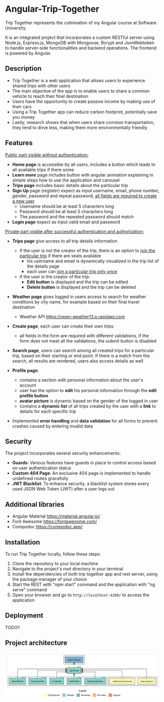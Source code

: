 # Angular-Trip-Together
Trip Together represents the culmination of my Angular course at Software University.

It is an integrated project that incorporates a custom RESTful server using Node.js, Express.js, MongoDB with Mongoose, Bcrypt and JsonWebtoken to handle server-side functionalities and backend operations.
The frontend is powered by Angular.

## Description
- Trip Together is a web application that allows users to experience shared trips with other users
- The main objective of the app is to enable users to share a common vehicle to reach their final destination
- Users have the opportunity to create passive income by making use of their cars
- Using a Trip Together app can reduce carbon footprint, potentially save you money
- Lastly, research shows that when users share common transportation, they tend to drive less, making them more environmentally friendly

## Features
<ins>Public part visible without authentication:</ins>
- **Home page** is accessible by all users, includes a button which leads to all available trips if there some
- **Learn more** page includes button with angular animation explaining in simple steps how to use the application and carousel
- **Trips page** includes basic details about the particular trip
- **Sign Up** page (register) expect as input username, email, phone number, gender, password and repeat password, <ins>all fields are required to create a new user</ins>
    - Username should be at least 5 characters long
    - Password should be at least 5 characters long
    - The password and the repeated password should match
- **Login page** expect as input valid email and password

<ins>Private part visible after successful authentication and authorization:</ins>
- **Trips page** give access to all trip details information
    - if the user is not the creator of the trip, there is an option to <ins>join the particular trip</ins> if there are seats available
        - his username and email is dynamically visualized in the trip list of the details page 
        - each user can <ins>join a particular trip only once</ins>
    - if the user is the creator of the trip:
        - **Edit button** is displayed and the trip can be edited
        - **Delete button** is displayed and the trip can be deleted

-  **Weather page** gives logged in users access to search for weather conditions by city name, for example based on their final travel destination
    - Weather API https://open-weather13.p.rapidapi.com

- **Create page**, each user can create their own trips:
    - all fields in the form are required with different validations, if the form does not meet all the validations, the submit button is disabled

- **Search page**, users can search among all created trips for a particular trip, based on their starting or end point. If there is a match from the search, all results are rendered, users also access details as well

- **Profile page**:
    - contains a section with personal information about the user's account
    - user has the option to **edit** his personal information through the **edit profile button**
    - **avatar picture** is dynamic based on the gender of the logged in user
    - contains a **dynamic list** of all trips created by the user with a **link** to details for each specific trip

- Implemented **error handling** and **data validation** for all forms to prevent crashes caused by entering invalid data

## Security
The project incorporates several security enhancements:

- **Guards**: Various features have guards in place to control access based on user authentication status
- **Custom 404 Page**: An exclusive 404 page is implemented to handle undefined routes gracefully
- **JWT Blacklist**: To enhance security, a blacklist system stores every used JSON Web Token (JWT) after a user logs out

## Additional libraries
- Angular Material https://material.angular.io/
- Font Awesome https://fontawesome.com/
- Compodoc https://compodoc.app/ 

## Installation
To run Trip Together locally, follow these steps:
1. Clone the repository to your local machine
2. Navigate to the project's root directory in your terminal
3. Install the dependencies of both trip together app and rest server, using the package manager of your choice
4. Start the REST with "npm start" command and the application with "ng serve" command
5. Open your browser and go to `http://localhost:4200/` to access the application

## Deployment
TODO!!

## Project architecture
![App Modules](trip-together/src/assets/architecture/AppModule.JPG)